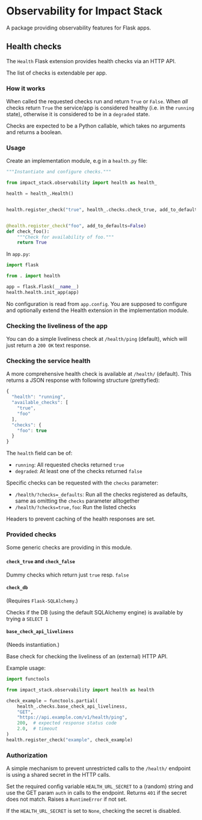 # Observability for Impact Stack

A package providing observability features for Flask apps.

## Health checks

The `Health` Flask extension provides health checks via an HTTP API.

The list of checks is extendable per app.

### How it works

When called the requested checks run and return `True` or `False`. When *all*
checks return `True` the service/app is considered healthy (i.e. in the
`running` state), otherwise it is considered to be in a `degraded` state.

Checks are expected to be a Python callable, which takes no arguments and
returns a boolean.

### Usage

Create an implementation module, e.g in a `health.py` file:

```python
"""Instantiate and configure checks."""

from impact_stack.observability import health as health_

health = health_.Health()


health.register_check("true", health_.checks.check_true, add_to_defaults=False)


@health.register_check("foo", add_to_defaults=False)
def check_foo():
    """Check for availability of foo."""
    return True
```

In `app.py`:

```python
import flask

from . import health

app = flask.Flask(__name__)
health.health.init_app(app)
```

No configuration is read from `app.config`. You are supposed to configure and
optionally extend the Health extension in the implementation module.

### Checking the liveliness of the app

You can do a simple liveliness check at `/health/ping` (default), which will
just return a `200 OK` text response.

### Checking the service health

A more comprehensive health check is available at `/health/` (default).
This returns a JSON response with following structure (prettyfied):

```javascript
{
  "health": "running",
  "available_checks": [
    "true",
    "foo"
  ],
  "checks": {
    "foo": true
  }
}
```

The `health` field can be of:

- `running`: All requested checks returned `true`
- `degraded`: At least one of the checks returned `false`

Specific checks can be requested with the `checks` parameter:

- `/health/?checks=_defaults`: Run all the checks registered as defaults, same
  as omitting the `checks` parameter alltogether
- `/health/?checks=true,foo`: Run the listed checks

Headers to prevent caching of the health responses are set.

### Provided checks

Some generic checks are providing in this module.

#### `check_true` and `check_false`

Dummy checks which return just `true` resp. `false`

#### `check_db`

(Requires `Flask-SQLAlchemy`.)

Checks if the DB (using the default SQLAlchemy engine) is available by trying a `SELECT 1`

#### `base_check_api_liveliness`

(Needs instantiation.)

Base check for checking the liveliness of an (external) HTTP API.

Example usage:

```python
import functools

from impact_stack.observability import health as health

check_example = functools.partial(
    health_.checks.base_check_api_liveliness,
    "GET",
    "https://api.example.com/v1/health/ping",
    200,  # expected response status code
    2.0,  # timeout
)
health.register_check("example", check_example)
```

### Authorization

A simple mechanism to prevent unrestricted calls to the `/health/` endpoint is
using a shared secret in the HTTP calls.

Set the required config variable `HEALTH_URL_SECRET` to a (random) string and
use the GET param `auth` in calls to the endpoint.
Returns `401` if the secret does not match.
Raises a `RuntimeError` if not set.

If the `HEALTH_URL_SECRET` is set to `None`, checking the secret is disabled.
